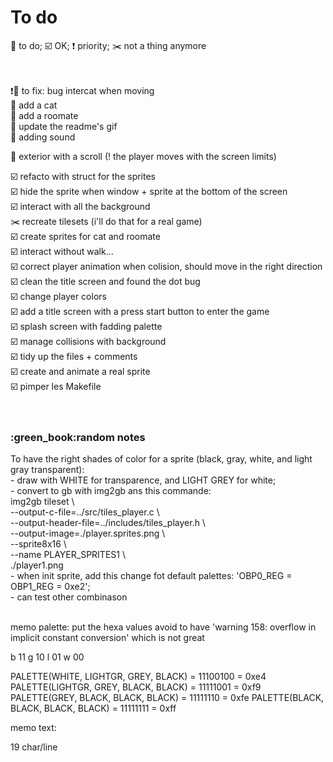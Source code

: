 # To do

:radio_button: to do; :ballot_box_with_check: OK; :exclamation: priority; :scissors: not a thing anymore<br><br><br>

:exclamation::radio_button: to fix: bug intercat when moving<br>
:radio_button: add a cat<br>
:radio_button: add a roomate<br>
:radio_button: update the readme's gif<br>
:radio_button: adding sound<br>

:radio_button: exterior with a scroll (! the player moves with the screen limits)<br>

:ballot_box_with_check: refacto with struct for the sprites<br>
:ballot_box_with_check: hide the sprite when window + sprite at the bottom of the screen<br>
:ballot_box_with_check: interact with all the background<br>
:scissors: recreate tilesets (i'll do that for a real game)<br>
:ballot_box_with_check: create sprites for cat and roomate<br>
:ballot_box_with_check: interact without walk...<br>
:ballot_box_with_check: correct player animation when colision, should move in the right direction<br>
:ballot_box_with_check: clean the title screen and found the dot bug<br>
:ballot_box_with_check: change player colors<br>
:ballot_box_with_check: add a title screen with a press start button to enter the game<br>
:ballot_box_with_check: splash screen with fadding palette<br>
:ballot_box_with_check: manage collisions with background<br>
:ballot_box_with_check: tidy up the files + comments<br>
:ballot_box_with_check: create and animate a real sprite <br>
:ballot_box_with_check: pimper les Makefile<br><br><br>

<h3>:green_book:random notes</h3>
To have the right shades of color for a sprite (black, gray, white, and light gray transparent):<br>
	- draw with WHITE for transparence, and LIGHT GREY for white;<br>
	- convert to gb with img2gb ans this commande:<br>
	img2gb tileset \<br>
    --output-c-file=../src/tiles_player.c \<br>
    --output-header-file=../includes/tiles_player.h \<br>
    --output-image=./player.sprites.png \<br>
    --sprite8x16 \<br>
    --name PLAYER_SPRITES1 \<br>
    ./player1.png<br>
	- when init sprite, add this change fot default palettes: 'OBP0_REG = OBP1_REG = 0xe2';<br>
	- can test other combinason<br><br>

memo palette:
put the hexa values avoid to have 'warning 158: overflow in implicit constant conversion' which is not great

b 11
g 10
l 01
w 00

PALETTE(WHITE, LIGHTGR, GREY, BLACK) = 11100100 = 0xe4
PALETTE(LIGHTGR, GREY, BLACK, BLACK) = 11111001 = 0xf9
PALETTE(GREY, BLACK, BLACK, BLACK) = 11111110 = 0xfe
PALETTE(BLACK, BLACK, BLACK, BLACK) = 11111111 = 0xff

memo text:

19 char/line
